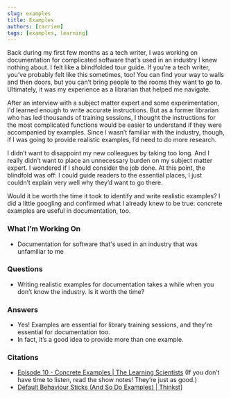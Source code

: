 ```yaml
---
slug: examples
title: Examples
authors: [carriem]
tags: [examples, learning]
---
```


Back during my first few months as a tech writer, I was working on documentation for complicated software that’s used in an industry I knew nothing about. I felt like a blindfolded tour guide. If you’re a tech writer, you’ve probably felt like this sometimes, too! You can find your way to walls and then doors, but you can’t bring people to the rooms they want to go to. Ultimately, it was my experience as a librarian that helped me navigate.

After an interview with a subject matter expert and some experimentation, I'd learned enough to write accurate instructions. But as a former librarian who has led thousands of training sessions, I thought the instructions for the most complicated functions would be easier to understand if they were accompanied by examples. Since I wasn’t familiar with the industry, though, if I was going to provide realistic examples, I’d need to do more research.

I didn’t want to disappoint my new colleagues by taking too long. And I really didn’t want to place an unnecessary burden on my subject matter expert. I wondered if I should consider the job done. At this point, the blindfold was off: I could guide readers to the essential places, I just couldn’t explain very well why they’d want to go there.

Would it be worth the time it took to identify and write realistic examples? I did a little googling and confirmed what I already knew to be true: concrete examples are useful in documentation, too.

### What I’m Working On

* Documentation for software that's used in an industry that was unfamiliar to me

### Questions

* Writing realistic examples for documentation takes a while when you don’t know the industry. Is it worth the time?

### Answers

* Yes! Examples are essential for library training sessions, and they're essential for documentation too.
* In fact, it’s a good idea to provide more than one example.

### Citations

* [Episode 10 - Concrete Examples | The Learning Scientists](https://www.learningscientists.org/learning-scientists-podcast/2018/1/3/episode-10-concrete-examples) (If you don’t have time to listen, read the show notes! They’re just as good.)
* [Default Behaviour Sticks (And So Do Examples) | Thinkst](https://blog.thinkst.com/2023/08/default-behaviour-sticks-and-so-do-examples.html)]
